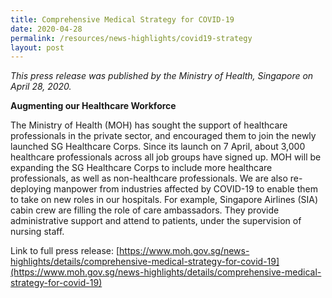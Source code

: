 ```yaml
---
title: Comprehensive Medical Strategy for COVID-19
date: 2020-04-28
permalink: /resources/news-highlights/covid19-strategy
layout: post
---
```

*This press release was published by the Ministry of Health, Singapore on April 28, 2020.*

**Augmenting our Healthcare Workforce**

The Ministry of Health (MOH) has sought the support of healthcare professionals in the private sector, and encouraged them to join the newly launched SG Healthcare Corps. Since its launch on 7 April, about 3,000 healthcare professionals across all job groups have signed up. MOH will be expanding the SG Healthcare Corps to include more healthcare professionals, as well as non-healthcare professionals. We are also re-deploying manpower from industries affected by COVID-19 to enable them to take on new roles in our hospitals. For example, Singapore Airlines (SIA) cabin crew are filling the role of care ambassadors. They provide administrative support and attend to patients, under the supervision of nursing staff.

Link to full press release: [https://www.moh.gov.sg/news-highlights/details/comprehensive-medical-strategy-for-covid-19](https://www.moh.gov.sg/news-highlights/details/comprehensive-medical-strategy-for-covid-19)